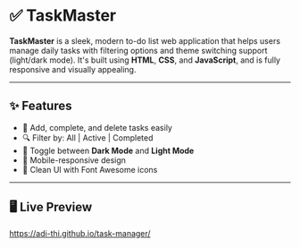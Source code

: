 # ✅ TaskMaster

**TaskMaster** is a sleek, modern to-do list web application that helps users manage daily tasks with filtering options and theme switching support (light/dark mode). It's built using **HTML**, **CSS**, and **JavaScript**, and is fully responsive and visually appealing.

---

## ✨ Features

- 📌 Add, complete, and delete tasks easily
- 🔍 Filter by: All | Active | Completed
- 🌙 Toggle between **Dark Mode** and **Light Mode**
- 📱 Mobile-responsive design
- 🎨 Clean UI with Font Awesome icons

---

## 🖥️ Live Preview 
https://adi-thi.github.io/task-manager/




